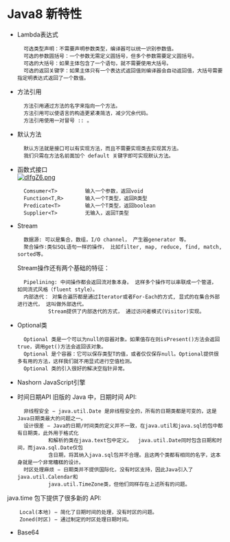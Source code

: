 # Java8 新特性  
+ Lambda表达式
		
		可选类型声明：不需要声明参数类型，编译器可以统一识别参数值。
		可选的参数圆括号：一个参数无需定义圆括号，但多个参数需要定义圆括号。
		可选的大括号：如果主体包含了一个语句，就不需要使用大括号。
		可选的返回关键字：如果主体只有一个表达式返回值则编译器会自动返回值，大括号需要指定明表达式返回了一个数值。
+ 方法引用
		
		方法引用通过方法的名字来指向一个方法。
		方法引用可以使语言的构造更紧凑简洁，减少冗余代码。
		方法引用使用一对冒号 :: 。
		
+ 默认方法
		
		默认方法就是接口可以有实现方法，而且不需要实现类去实现其方法。
		我们只需在方法名前面加个 default 关键字即可实现默认方法。

+ 函数式接口  
[![dIfgZ6.png](https://s1.ax1x.com/2020/08/28/dIfgZ6.png)](https://imgchr.com/i/dIfgZ6)
		
		Comsumer<T>			输入一个参数，返回void
		Function<T,R>		输入一个T类型，返回R类型
		Predicate<T>		输入一个T类型，返回boolean
		Supplier<T>			无输入，返回T类型
		
		
+ Stream
		
		数据源: 可以是集合，数组，I/O channel， 产生器generator 等。
		聚合操作:类似SQL语句一样的操作， 比如filter, map, reduce, find, match, sorted等。
		

   Stream操作还有两个基础的特征：

		Pipelining: 中间操作都会返回流对象本身。 这样多个操作可以串联成一个管道， 如同流式风格（fluent style）。
		内部迭代： 对集合遍历都是通过Iterator或者For-Each的方式, 显式的在集合外部进行迭代， 这叫做外部迭代。
				Stream提供了内部迭代的方式， 通过访问者模式(Visitor)实现。
				
+ Optional类
		
		Optional 类是一个可以为null的容器对象。如果值存在则isPresent()方法会返回true，调用get()方法会返回该对象。
		Optional 是个容器：它可以保存类型T的值，或者仅仅保存null。Optional提供很多有用的方法，这样我们就不用显式进行空值检测。
		Optional 类的引入很好的解决空指针异常。
		
+ Nashorn JavaScript引擎
+ 时间日期API
旧版的 Java 中，日期时间 API:  
		
		
		非线程安全 − java.util.Date 是非线程安全的，所有的日期类都是可变的，这是Java日期类最大的问题之一。
		设计很差 − Java的日期/时间类的定义并不一致，在java.util和java.sql的包中都有日期类，此外用于格式化
				和解析的类在java.text包中定义。  java.util.Date同时包含日期和时间，而java.sql.Date仅包
				含日期，将其纳入java.sql包并不合理。且这两个类都有相同的名字，这本身就是一个非常糟糕的设计。
		时区处理麻烦 − 日期类并不提供国际化，没有时区支持，因此Java引入了java.util.Calendar和
				java.util.TimeZone类，但他们同样存在上述所有的问题。
		
java.time 包下提供了很多新的 API:  
	 							
		Local(本地) − 简化了日期时间的处理，没有时区的问题。
		Zoned(时区) − 通过制定的时区处理日期时间。		
+ Base64
